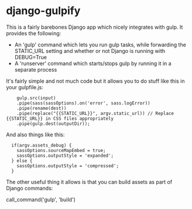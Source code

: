 
# django-gulpify

This is a fairly barebones Django app which nicely integrates with gulp. It provides the following:

 - An 'gulp' command which lets you run gulp tasks, while forwarding the STATIC_URL setting and whether or not Django is running with DEBUG=True
 - A 'runserver' command which starts/stops gulp by running it in a separate process

It's fairly simple and not much code but it allows you to do stuff like this in your gulpfile.js:


```
    gulp.src(input)
    .pipe(sass(sassOptions).on('error', sass.logError))
    .pipe(rename(dest))
    .pipe(replace("{{STATIC_URL}}", argv.static_url)) // Replace {{STATIC_URL}} in CSS files appropriately
    .pipe(gulp.dest(outputDir));
```

And also things like this:


```
  if(argv.assets_debug) {
    sassOptions.sourceMapEmbed = true;
    sassOptions.outputStyle = 'expanded';
  } else {
    sassOptions.outputStyle = 'compressed';
  }
```

The other useful thing it allows is that you can build assets as part of Django commands:

   call_command('gulp', 'build')

